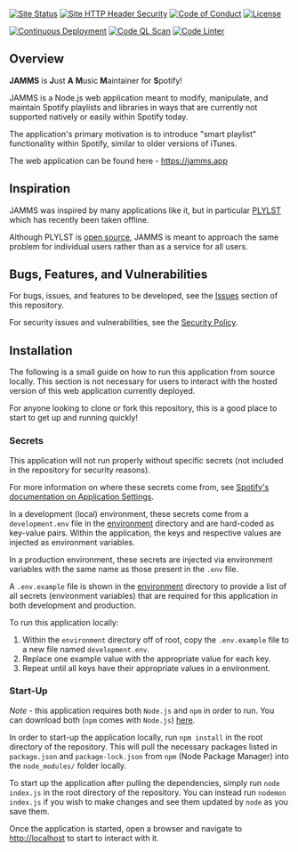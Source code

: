 <!-- General Badges -->
[![Site Status](https://img.shields.io/website?label=Website&down_color=critical&down_message=offline&up_color=success&up_message=online&url=https%3A%2F%2Fjamms.app)](https://jamms.app)
[![Site HTTP Header Security](https://img.shields.io/security-headers?url=https%3A%2F%2Fjamms.app&label=Security%20Headers%20Grade&color=blue)](https://securityheaders.com/?q=https%3A%2F%2Fjamms.app%2F&followRedirects=on)
[![Code of Conduct](https://img.shields.io/badge/Contributor%20Covenant-2.0-4baaaa.svg)](CODE_OF_CONDUCT.md)
[![License](https://img.shields.io/github/license/iansantagata/jamms?label=License&color=yellow)](../LICENSE)
<!-- Developmental Badges -->
[![Continuous Deployment](https://github.com/iansantagata/jamms/actions/workflows/continuous-deployment.yml/badge.svg)](https://github.com/iansantagata/jamms/actions/workflows/continuous-deployment.yml)
[![Code QL Scan](https://github.com/iansantagata/jamms/actions/workflows/codeql-analysis.yml/badge.svg)](https://github.com/iansantagata/jamms/actions/workflows/codeql-analysis.yml)
[![Code Linter](https://github.com/iansantagata/jamms/actions/workflows/linter.yml/badge.svg)](https://github.com/iansantagata/jamms/actions/workflows/linter.yml)

## Overview

**JAMMS** is **J**ust **A** **M**usic **M**aintainer for **S**potify!

JAMMS is a Node.js web application meant to modify, manipulate, and maintain Spotify playlists and libraries in ways that are currently not supported natively or easily within Spotify today.

The application's primary motivation is to introduce "smart playlist" functionality within Spotify, similar to older versions of iTunes.

The web application can be found here - https://jamms.app

## Inspiration

JAMMS was inspired by many applications like it, but in particular [PLYLST](https://plylst.app/) which has recently been taken offline.

Although PLYLST is [open source](https://github.com/Shpigford/plylst), JAMMS is meant to approach the same problem for individual users rather than as a service for all users.

## Bugs, Features, and Vulnerabilities

For bugs, issues, and features to be developed, see the [Issues](https://github.com/iansantagata/jamms/issues) section of this repository.

For security issues and vulnerabilities, see the [Security Policy](SECURITY.md).

## Installation

The following is a small guide on how to run this application from source locally. This section is not necessary for users to interact with the hosted version of this web application currently deployed.

For anyone looking to clone or fork this repository, this is a good place to start to get up and running quickly!

### Secrets

This application will not run properly without specific secrets (not included in the repository for security reasons).

For more information on where these secrets come from, see [Spotify's documentation on Application Settings](https://developer.spotify.com/documentation/general/guides/app-settings/).

In a development (local) environment, these secrets come from a `development.env` file in the [environment](environment) directory and are hard-coded as key-value pairs.  Within the application, the keys and respective values are injected as environment variables.  

In a production environment, these secrets are injected via environment variables with the same name as those present in the `.env` file.

A `.env.example` file is shown in the [environment](environment) directory to provide a list of all secrets (environment variables) that are required for this application in both development and production.

To run this application locally:

1. Within the `environment` directory off of root, copy the `.env.example` file to a new file named `development.env`.
2. Replace one example value with the appropriate value for each key.
3. Repeat until all keys have their appropriate values in a environment.

### Start-Up

*Note* - this application requires both `Node.js` and `npm` in order to run.  You can download both (`npm` comes with `Node.js`) [here](https://nodejs.org).

In order to start-up the application locally, run `npm install` in the root directory of the repository.  This will pull the necessary packages listed in `package.json` and `package-lock.json` from `npm` (Node Package Manager) into the `node_modules/` folder locally.

To start up the application after pulling the dependencies, simply run `node index.js` in the root directory of the repository.  You can instead run `nodemon index.js` if you wish to make changes and see them updated by `node` as you save them.

Once the application is started, open a browser and navigate to [http://localhost](http://localhost) to start to interact with it.
